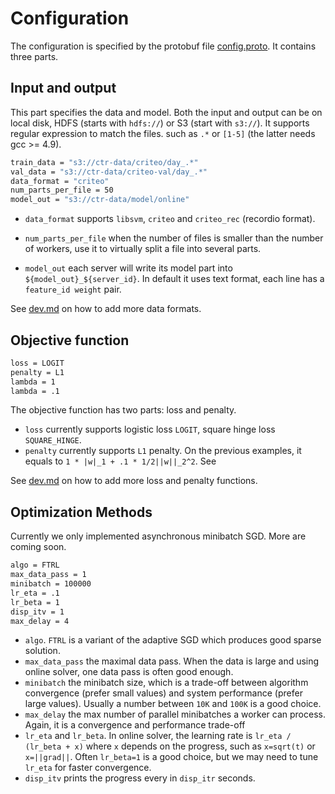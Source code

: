 # Configuration

The configuration is specified by the protobuf file
[config.proto](../proto/config.proto). It contains three parts.

## Input and output

This part specifies the data and model. Both the input and output can be on
local disk, HDFS (starts with `hdfs://`) or S3 (start with `s3://`). It supports
regular expression to match the files. such as `.*` or `[1-5]` (the latter needs
gcc >= 4.9).

```bash
train_data = "s3://ctr-data/criteo/day_.*"
val_data = "s3://ctr-data/criteo-val/day_.*"
data_format = "criteo"
num_parts_per_file = 50
model_out = "s3://ctr-data/model/online"
```

- `data_format` supports `libsvm`, `criteo` and `criteo_rec` (recordio
  format).
- `num_parts_per_file` when the number of files is smaller than the number of
  workers, use it to virtually split a file into several parts.

- `model_out` each server will write its model part into
  `${model_out}_${server_id}`. In default it uses text format, each line has a
  `feature_id weight` pair.

See [dev.md](dev.md) on how to add more data formats.

## Objective function

```bash
loss = LOGIT
penalty = L1
lambda = 1
lambda = .1
```

The objective function has two parts: loss and penalty.

- `loss` currently supports logistic loss `LOGIT`, square hinge loss
  `SQUARE_HINGE`.
- `penalty` currently supports `L1` penalty. On the previous examples, it equals
  to `1 * |w|_1 + .1 * 1/2||w||_2^2`. See

See [dev.md](dev.md) on how to add more loss and penalty functions.

## Optimization Methods

Currently we only implemented asynchronous minibatch SGD. More are coming soon.

```bash
algo = FTRL
max_data_pass = 1
minibatch = 100000
lr_eta = .1
lr_beta = 1
disp_itv = 1
max_delay = 4
```

- `algo`. `FTRL` is a variant of the adaptive SGD which produces
  good sparse solution.
- `max_data_pass` the maximal data pass. When the data is large and using online
  solver, one data pass is often good enough.
- `minibatch` the minibatch size, which is a trade-off between algorithm
  convergence (prefer small values) and system performance (prefer large
  values). Usually a number between `10K` and `100K` is a good choice.
- `max_delay` the max number of parallel minibatches a worker can
  process. Again, it is a convergence and performance trade-off
- `lr_eta` and `lr_beta`. In online solver, the learning rate is `lr_eta /
  (lr_beta + x)` where `x` depends on the progress, such as `x=sqrt(t)` or
  `x=||grad||`. Often `lr_beta=1` is a good choice, but we may need to tune
  `lr_eta` for faster convergence.
- `disp_itv` prints the progress every in `disp_itr` seconds.

